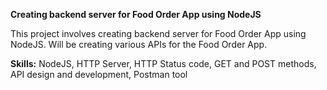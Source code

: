 **Creating backend server for Food Order App using NodeJS**

This project involves creating backend server for Food Order App using NodeJS.  Will be creating various APIs for the Food Order App.

**Skills:**  NodeJS, HTTP Server, HTTP Status code, GET and POST methods, API design and development, Postman tool
